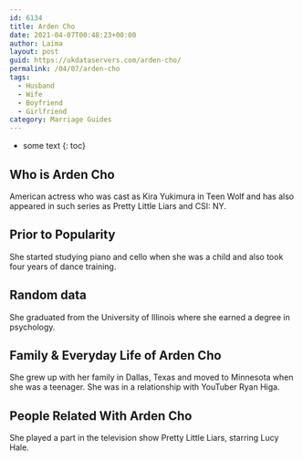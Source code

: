 ```yaml
---
id: 6134
title: Arden Cho
date: 2021-04-07T00:48:23+00:00
author: Laima
layout: post
guid: https://ukdataservers.com/arden-cho/
permalink: /04/07/arden-cho
tags:
  - Husband
  - Wife
  - Boyfriend
  - Girlfriend
category: Marriage Guides
---
```


* some text
{: toc}


## Who is Arden Cho
                  
                  
                  
American actress who was cast as Kira Yukimura in Teen Wolf and has also appeared in such series as Pretty Little Liars and CSI: NY. 
                  
              
            
              
            
                
                
                
## Prior to Popularity
                  
                  
                  
She started studying piano and cello when she was a child and also took four years of dance training. 
                  
              
            
              
            
                
                
                
## Random data
                  
                  
                  
She graduated from the University of Illinois where she earned a degree in psychology. 
                  
              
            
              
            
                
                
                
## Family & Everyday Life of Arden Cho
                  
                  
                  
She grew up with her family in Dallas, Texas and moved to Minnesota when she was a teenager. She was in a relationship with YouTuber Ryan Higa.
                  
              
            
              
            
                
                
                
## People Related With Arden Cho
                  
                  
                  
She played a part in the television show Pretty Little Liars, starring Lucy Hale. 
                  
              
            
              
            
                
              
            
              
              
            
            
              
            
          
          
          